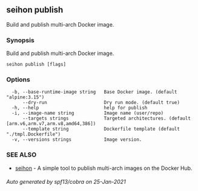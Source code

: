 ## seihon publish

Build and publish multi-arch Docker image.

### Synopsis

Build and publish multi-arch Docker image.

```
seihon publish [flags]
```

### Options

```
  -b, --base-runtime-image string   Base Docker image. (default "alpine:3.15")
      --dry-run                     Dry run mode. (default true)
  -h, --help                        help for publish
  -i, --image-name string           Image name (user/repo)
      --targets strings             Targeted architectures. (default [arm.v6,arm.v7,arm.v8,amd64,386])
      --template string             Dockerfile template (default "./tmpl.Dockerfile")
  -v, --versions strings            Image version.
```

### SEE ALSO

* [seihon](seihon.md)	 - A simple tool to publish multi-arch images on the Docker Hub.

###### Auto generated by spf13/cobra on 25-Jan-2021
